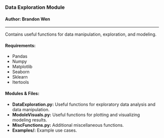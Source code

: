 ### Data Exploration Module
#### Author: Brandon Wen

------------------------------------

Contains useful functions for data manipulation, exploration, and modeling.

#### Requirements:
- Pandas
- Numpy
- Matplotlib
- Seaborn
- Sklearn
- Itertools

#### Modules & Files:
- **DataExploration.py:** Useful functions for exploratory data analysis and data manipulation.
- **ModoleVisuals.py:** Useful functions for plotting and visualizing modeling results.
- **MiscFunctions.py:** Additional miscellaneous functions.
- **Examples/:** Example use cases.
